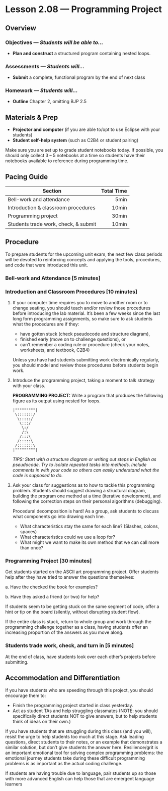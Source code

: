 Lesson 2.08 — Programming Project
====================================================================================================

Overview
--------
### Objectives — _Students will be able to…_
- **Plan and construct** a structured program containing nested loops.

### Assessments — _Students will…_
- **Submit** a complete, functional program by the end of next class

### Homework — _Students will…_
- **Outline** Chapter 2, omitting BJP 2.5


Materials & Prep
----------------
- **Projector and computer** (if you are able to/opt to use Eclipse with your students)
- **Student self-help system** (such as C2B4 or student pairing)

Make sure you are set up to grade student notebooks today. If possible, you should only collect 3 –
5 notebooks at a time so students have their notebooks available to reference during programming
time.


Pacing Guide
------------
| Section                              | Total Time |
|--------------------------------------|-----------:|
| Bell-work and attendance             |       5min |
| Introduction & classroom procedures  |      10min |
| Programming project                  |      30min |
| Students trade work, check, & submit |      10min |


Procedure
---------
To prepare students for the upcoming unit exam, the next few class periods will be devoted to
reinforcing concepts and applying the tools, procedures, and code that were introduced this unit.

### Bell-work and Attendance \[5 minutes\]

### Introduction and Classroom Procedures \[10 minutes\]

1. If your computer time requires you to move to another room or to change seating, you should teach
   and/or review those procedures before introducing the lab material. It’s been a few weeks since
   the last long form programming assignments, so make sure to ask students what the procedures are
   if they:

   - have gotten stuck (check pseudocode and structure diagram),
   - finished early (move on to challenge questions), or
   - can’t remember a coding rule or procedure (check your notes, worksheets, and textbook, C2B4)

   Unless you have had students submitting work electronically regularly, you should model and
   review those procedures before students begin work.

2. Introduce the programming project, taking a moment to talk strategy with your class.

   **PROGRAMMING PROJECT:** Write a program that produces the following figure as its output using
   nested for loops.

    ```
    |"""""""""|
     \:::::::/
      \:::::/
       \:::/
        \:/
        /:\
       /:::\
      /:::::\
     /:::::::\
    |"""""""""|
    ```

   _TIPS: Start with a structure diagram or writing out steps in English as pseudocode. Try to
   isolate repeated tasks into methods. Include comments in with your code so others can easily
   understand what the code is supposed to do._

3. Ask your class for suggestions as to how to tackle this programming problem. Students should
   suggest drawing a structural diagram, building the program one method at a time (iterative
   development), and following the correction steps on their personal algorithms (debugging).

   Procedural decomposition is hard! As a group, ask students to discuss what components go into
   drawing each line.

   - What characteristics stay the same for each line? (Slashes, colons, spaces)
   - What characteristics could we use a loop for?
   - What might we want to make its own method that we can call more than once?

### Programming Project \[30 minutes\]

Get students started on the ASCII art programming project. Offer
students help after they have tried to answer the questions themselves:

a. Have the checked the book for examples?

b. Have they asked a friend (or two) for help?

If students seem to be getting stuck on the same segment of code, offer a hint or tip on the board
(silently, without disrupting student flow).

If the entire class is stuck, return to whole group and work through the programming challenge
together as a class, having students offer an increasing proportion of the answers as you move
along.

### Students trade work, check, and turn in \[5 minutes\]
At the end of class, have students look over each other’s projects before submitting.


Accommodation and Differentiation
---------------------------------
If you have students who are speeding through this project, you should encourage them to:

- Finish the programming project started in class yesterday.
- Act as student TAs and help struggling classmates (NOTE: you should specifically direct students
  NOT to give answers, but to help students think of ideas on their own.)

If you have students that are struggling during this class (and you will), resist the urge to help
students too much at this stage. Ask leading questions, direct students to their notes, or an
example that demonstrates a similar solution, but don’t give students the answer here.
Resilience/grit is an important emotional tool for solving complex programming problems: the
emotional journey students take during these difficult programming problems is as important as the
actual coding challenge.

If students are having trouble due to language, pair students up so those with more advanced English
can help those that are emergent language learners
